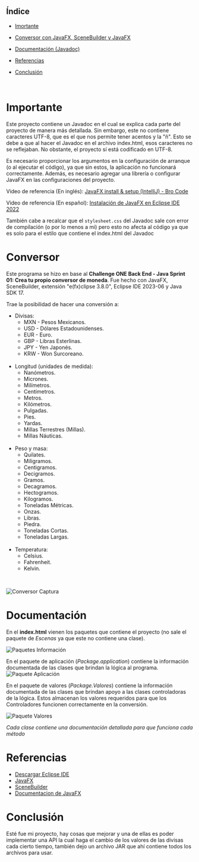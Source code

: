 ## Índice
* [Imortante](#Importante)

* [Conversor con JavaFX, SceneBuilder y JavaFX](#Conversor)

* [Documentación (Javadoc)](#Documentación)

* [Referencias](#Referencias)

* [Conclusión](#Conclusión)

<br>

# Importante
Este proyecto contiene un Javadoc en el cual se explica cada parte del proyecto de manera más detallada. Sin embargo, este no contiene caracteres UTF-8, que es el que nos permite tener acentos y la "ñ". Esto se debe a que al hacer el Javadoc en el archivo index.html, esos caracteres no se reflejaban. No obstante, el proyecto sí está codificado en UTF-8.

Es necesario proporcionar los argumentos en la configuración de arranque (o al ejecutar el código), ya que sin estos, la aplicación no funcionará correctamente. Además, es necesario agregar una librería o configurar JavaFX en las configuraciones del proyecto.

Video de referencia (En inglés): [JavaFX install & setup (IntelliJ) - Bro Code](https://youtu.be/Ope4icw6bVk?list=PLZPZq0r_RZOM-8vJA3NQFZB7JroDcMwev)

Video de referencia (En español): [Instalación de JavaFX en Eclipse IDE 2022](https://youtu.be/rs0ALuSzcgA)

También cabe a recalcar que el <code>stylesheet.css</code> del Javadoc sale con error de compilación (o por lo menos a mi) pero esto no afecta al código ya que es solo para el estilo que contiene el index.html del Javadoc

# Conversor
Este programa se hizo en base al <strong>Challenge ONE Back End - Java Sprint 01: Crea tu propio conversor de moneda</strong>.
Fue hecho con JavaFX, SceneBuilder, extensión "e(fx)clipse 3.8.0", Eclipse IDE 2023-06 y Java SDK 17.

Trae la posibilidad de hacer una conversión a:
<ul>
  <li>Divisas:
    <ul>
      <li>MXN - Pesos Mexicanos.</li>
      <li>USD - Dólares Estadounidenses.</li>
      <li>EUR - Euro.</li>
      <li>GBP - Libras Esterlinas.</li>
      <li>JPY - Yen Japonés.</li>
      <li>KRW - Won Surcoreano.</li>
    </ul>
  </li>
  <br>
  <li>Longitud (unidades de medida):
    <ul>
      <li>Nanómetros.</li>
      <li>Micrones.</li>
      <li>Milímetros.</li>
      <li>Centímetros.</li>
      <li>Metros.</li>
      <li>Kilómetros.</li>
      <li>Pulgadas.</li>
      <li>Pies.</li>
      <li>Yardas.</li>
      <li>Millas Terrestres (Millas).</li>
      <li>Millas Náuticas.</li>
    </ul>
  </li>
  <br>
  <li>Peso y masa:
    <ul>
      <li>Quilates.</li>
      <li>Miligramos.</li>
      <li>Centigramos.</li>
      <li>Decigramos.</li>
      <li>Gramos.</li>
      <li>Decagramos.</li>
      <li>Hectogramos.</li>
      <li>Kilogramos.</li>
      <li>Toneladas Métricas.</li>
      <li>Onzas.</li>
      <li>Libras.</li>
      <li>Piedra.</li>
      <li>Toneladas Cortas.</li>
      <li>Toneladas Largas.</li>
    </ul>
  </li>
  <br>
  <li>Temperatura:
    <ul>
      <li>Celsius.</li>
      <li>Fahrenheit.</li>
      <li>Kelvin.</li>
    </ul>
  </li>
</ul>
<br>

![Conversor Captura](https://github.com/Kxtss/Conversor-con-Java/assets/126207113/37a0305a-d720-4c96-977e-aa36223a4780)

# Documentación
En el <strong>index.html</strong> vienen los paquetes que contiene el proyecto (no sale el paquete de <i>Escenas</i> ya que este no contiene una clase). 

![Paquetes Información](https://github.com/Kxtss/Conversor-con-Java/assets/126207113/4a5fc76e-9f0d-45e9-8550-af6b18d15fdc)

En el paquete de aplicación (<i>Package.application</i>) contiene la información documentada de las clases que brindan la lógica al programa.
![Paquete Aplicación](https://github.com/Kxtss/Conversor-con-Java/assets/126207113/0fe1b8d1-3ddb-427e-ad59-2212503fe62e)

En el paquete de valores (<i>Package.Valores</i>) contiene la información documentada de las clases que brindan apoyo a las clases controladoras de la lógica. Estos almacenan los valores requeridos para que los Controladores funcionen correctamente en la conversión.

![Paquete Valores](https://github.com/Kxtss/Conversor-con-Java/assets/126207113/f3a9f834-e063-42e7-828a-9cfa0382edac)

<em>Cada clase contiene una documentación detallada para que funciona cada método</em>

# Referencias
<ul>
  <li><a href="https://www.eclipse.org/downloads/">Descargar Eclipse IDE</a></li>
  <li><a href="https://gluonhq.com/products/javafx/">JavaFX</a></li>
  <li><a href="https://gluonhq.com/products/scene-builder/">SceneBuilder</a></li>
  <li><a href="https://openjfx.io/openjfx-docs/">Documentacion de JavaFX</a></li>
</ul>

# Conclusión
Esté fue mi proyecto, hay cosas que mejorar y una de ellas es poder implementar una API la cual haga el cambio de los valores de las divisas cada cierto tiempo, también dejo un archivo JAR que ahí contiene todos los archivos para usar.
